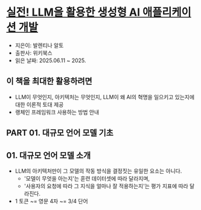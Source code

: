 # [실전! LLM을 활용한 생성형 AI 애플리케이션 개발](https://search.shopping.naver.com/book/catalog/51343487620?cat_id=50010920&frm=PBOKPRO&query=LLM%EC%9D%84+%ED%99%9C%EC%9A%A9%ED%95%9C+%EC%83%9D%EC%84%B1%ED%95%9C+AI+%EC%95%A0%ED%94%8C%EB%A6%AC%EC%BC%80%EC%9D%B4%EC%85%98+%EA%B0%9C%EB%B0%9C&NaPm=ct%3Dmbrba3xs%7Cci%3Ddaff96b27e16b2ea0c64714f63db8ef19f50a34d%7Ctr%3Dboknx%7Csn%3D95694%7Chk%3Df13e348c65944f0ffbf1932a5467a18d6c308d60)
- 지은이: 발렌티나 알토
- 출판사: 위키북스
- 읽은 날짜: 2025.06.11 ~ 2025.

## 이 책을 최대한 활용하려면
- LLM이 무엇인지, 아키텍처는 무엇인지, LLM이 왜 AI의 혁명을 일으키고 있는지에 대한 이론적 토대 제공
- 랭체인 프레임워크 사용하는 방법 안내

## PART 01. 대규모 언어 모델 기초
## 01. 대규모 언어 모델 소개
- LLM의 아키텍처만이 그 모델의 작동 방식을 결정짓는 유일한 요소는 아니다.
    - '모델이 무엇을 아는지'는 훈련 데이터셋에 따라 달라지며,
    - '사용자의 요청에 따라 그 지식을 얼마나 잘 적용하는지'는 평가 지표에 따라 달라진다.
- 1 토큰 ~= 영문 4자 ~= 3/4 단어
